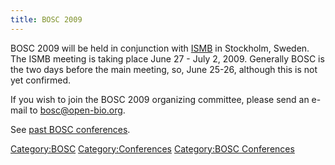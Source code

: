 ```yaml
---
title: BOSC 2009
---
```


BOSC 2009 will be held in conjunction with
[ISMB](http://www.iscb.org/ismbeccb2009/index.php) in Stockholm, Sweden.
The ISMB meeting is taking place June 27 - July 2, 2009. Generally BOSC
is the two days before the main meeting, so, June 25-26, although this
is not yet confirmed.

If you wish to join the BOSC 2009 organizing committee, please send an
e-mail to <bosc@open-bio.org>.

See [ past BOSC conferences](Past_BOSC_conferences "wikilink").

<Category:BOSC> <Category:Conferences> [Category:BOSC
Conferences](Category:BOSC_Conferences "wikilink")
